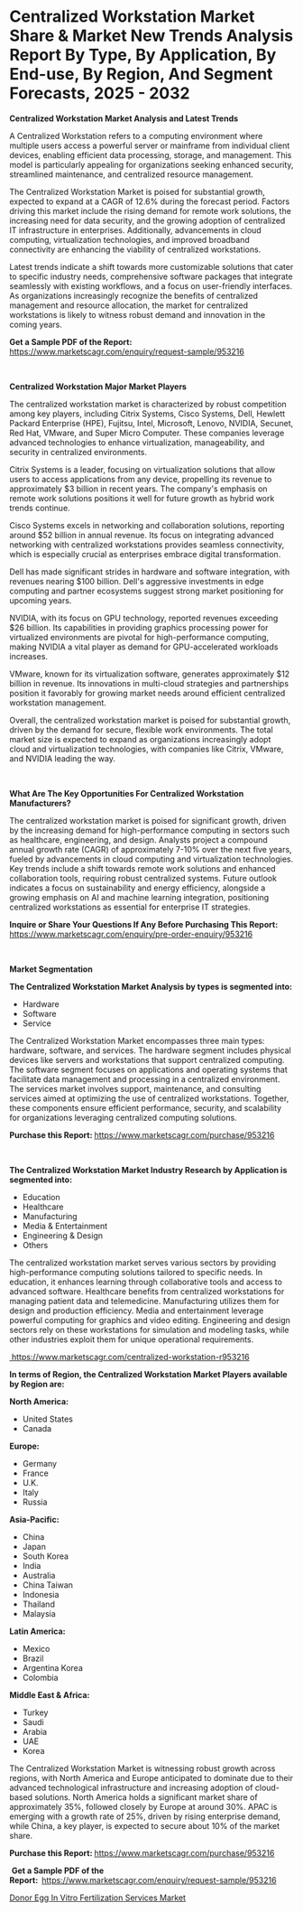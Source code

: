 <p><h1>Centralized Workstation Market Share & Market New Trends Analysis Report By Type, By Application, By End-use, By Region, And Segment Forecasts, 2025 - 2032</h1></p><p><strong>Centralized Workstation Market Analysis and Latest Trends</strong></p>
<p><p>A Centralized Workstation refers to a computing environment where multiple users access a powerful server or mainframe from individual client devices, enabling efficient data processing, storage, and management. This model is particularly appealing for organizations seeking enhanced security, streamlined maintenance, and centralized resource management. </p><p>The Centralized Workstation Market is poised for substantial growth, expected to expand at a CAGR of 12.6% during the forecast period. Factors driving this market include the rising demand for remote work solutions, the increasing need for data security, and the growing adoption of centralized IT infrastructure in enterprises. Additionally, advancements in cloud computing, virtualization technologies, and improved broadband connectivity are enhancing the viability of centralized workstations.</p><p>Latest trends indicate a shift towards more customizable solutions that cater to specific industry needs, comprehensive software packages that integrate seamlessly with existing workflows, and a focus on user-friendly interfaces. As organizations increasingly recognize the benefits of centralized management and resource allocation, the market for centralized workstations is likely to witness robust demand and innovation in the coming years.</p></p>
<p><strong>Get a Sample PDF of the Report:&nbsp;</strong> <a href="https://www.marketscagr.com/enquiry/request-sample/953216?utm_campaign=3135&utm_medium=2&utm_source=Github&utm_content=ia&utm_term=08032025&utm_id=centralized-workstation">https://www.marketscagr.com/enquiry/request-sample/953216</a></p>
<p>&nbsp;</p>
<p><strong>Centralized Workstation Major Market Players</strong></p>
<p><p>The centralized workstation market is characterized by robust competition among key players, including Citrix Systems, Cisco Systems, Dell, Hewlett Packard Enterprise (HPE), Fujitsu, Intel, Microsoft, Lenovo, NVIDIA, Secunet, Red Hat, VMware, and Super Micro Computer. These companies leverage advanced technologies to enhance virtualization, manageability, and security in centralized environments.</p><p>Citrix Systems is a leader, focusing on virtualization solutions that allow users to access applications from any device, propelling its revenue to approximately $3 billion in recent years. The company's emphasis on remote work solutions positions it well for future growth as hybrid work trends continue.</p><p>Cisco Systems excels in networking and collaboration solutions, reporting around $52 billion in annual revenue. Its focus on integrating advanced networking with centralized workstations provides seamless connectivity, which is especially crucial as enterprises embrace digital transformation.</p><p>Dell has made significant strides in hardware and software integration, with revenues nearing $100 billion. Dell's aggressive investments in edge computing and partner ecosystems suggest strong market positioning for upcoming years.</p><p>NVIDIA, with its focus on GPU technology, reported revenues exceeding $26 billion. Its capabilities in providing graphics processing power for virtualized environments are pivotal for high-performance computing, making NVIDIA a vital player as demand for GPU-accelerated workloads increases.</p><p>VMware, known for its virtualization software, generates approximately $12 billion in revenue. Its innovations in multi-cloud strategies and partnerships position it favorably for growing market needs around efficient centralized workstation management.</p><p>Overall, the centralized workstation market is poised for substantial growth, driven by the demand for secure, flexible work environments. The total market size is expected to expand as organizations increasingly adopt cloud and virtualization technologies, with companies like Citrix, VMware, and NVIDIA leading the way.</p></p>
<p>&nbsp;</p>
<p><strong>What Are The Key Opportunities For Centralized Workstation Manufacturers?</strong></p>
<p><p>The centralized workstation market is poised for significant growth, driven by the increasing demand for high-performance computing in sectors such as healthcare, engineering, and design. Analysts project a compound annual growth rate (CAGR) of approximately 7-10% over the next five years, fueled by advancements in cloud computing and virtualization technologies. Key trends include a shift towards remote work solutions and enhanced collaboration tools, requiring robust centralized systems. Future outlook indicates a focus on sustainability and energy efficiency, alongside a growing emphasis on AI and machine learning integration, positioning centralized workstations as essential for enterprise IT strategies.</p></p>
<p><strong>Inquire or Share Your Questions If Any Before Purchasing This Report:</strong> <a href="https://www.marketscagr.com/enquiry/pre-order-enquiry/953216?utm_campaign=3135&utm_medium=2&utm_source=Github&utm_content=ia&utm_term=08032025&utm_id=centralized-workstation">https://www.marketscagr.com/enquiry/pre-order-enquiry/953216</a></p>
<p>&nbsp;</p>
<p><strong>Market Segmentation</strong></p>
<p><strong>The Centralized Workstation Market Analysis by types is segmented into:</strong></p>
<p><ul><li>Hardware</li><li>Software</li><li>Service</li></ul></p>
<p><p>The Centralized Workstation Market encompasses three main types: hardware, software, and services. The hardware segment includes physical devices like servers and workstations that support centralized computing. The software segment focuses on applications and operating systems that facilitate data management and processing in a centralized environment. The services market involves support, maintenance, and consulting services aimed at optimizing the use of centralized workstations. Together, these components ensure efficient performance, security, and scalability for organizations leveraging centralized computing solutions.</p></p>
<p><strong>Purchase this Report:&nbsp;</strong><a href="https://www.marketscagr.com/purchase/953216?utm_campaign=3135&utm_medium=2&utm_source=Github&utm_content=ia&utm_term=08032025&utm_id=centralized-workstation">https://www.marketscagr.com/purchase/953216</a></p>
<p>&nbsp;</p>
<p><strong>The Centralized Workstation Market Industry Research by Application is segmented into:</strong></p>
<p><ul><li>Education</li><li>Healthcare</li><li>Manufacturing</li><li>Media & Entertainment</li><li>Engineering & Design</li><li>Others</li></ul></p>
<p><p>The centralized workstation market serves various sectors by providing high-performance computing solutions tailored to specific needs. In education, it enhances learning through collaborative tools and access to advanced software. Healthcare benefits from centralized workstations for managing patient data and telemedicine. Manufacturing utilizes them for design and production efficiency. Media and entertainment leverage powerful computing for graphics and video editing. Engineering and design sectors rely on these workstations for simulation and modeling tasks, while other industries exploit them for unique operational requirements.</p></p>
<p><a href="https://www.marketscagr.com/centralized-workstation-r953216?utm_campaign=3135&utm_medium=2&utm_source=Github&utm_content=ia&utm_term=08032025&utm_id=centralized-workstation">&nbsp;https://www.marketscagr.com/centralized-workstation-r953216</a></p>
<p><strong>In terms of Region, the Centralized Workstation Market Players available by Region are:</strong></p>
<p>
    <p> <strong> North America: </strong>
        <ul>
            <li>United States</li>
            <li>Canada</li>
        </ul>
        </p> 
    <p> <strong> Europe: </strong>
        <ul>
            <li>Germany</li>
            <li>France</li>
            <li>U.K.</li>
            <li>Italy</li>
            <li>Russia</li>
        </ul>
        </p> 
    <p> <strong> Asia-Pacific: </strong>
        <ul>
            <li>China</li>
            <li>Japan</li>
            <li>South Korea</li>
            <li>India</li>
            <li>Australia</li>
            <li>China Taiwan</li>
            <li>Indonesia</li>
            <li>Thailand</li>
            <li>Malaysia</li>
        </ul>
        </p> 
    <p> <strong> Latin America: </strong>
        <ul>
            <li>Mexico</li>
            <li>Brazil</li>
            <li>Argentina Korea</li>
            <li>Colombia</li>
        </ul>
        </p> 
    <p> <strong> Middle East & Africa: </strong>
        <ul>
            <li>Turkey</li>
            <li>Saudi</li>
            <li>Arabia</li>
            <li>UAE</li>
            <li>Korea</li>
        </ul>
    </p>
    </p>
<p><p>The Centralized Workstation Market is witnessing robust growth across regions, with North America and Europe anticipated to dominate due to their advanced technological infrastructure and increasing adoption of cloud-based solutions. North America holds a significant market share of approximately 35%, followed closely by Europe at around 30%. APAC is emerging with a growth rate of 25%, driven by rising enterprise demand, while China, a key player, is expected to secure about 10% of the market share.</p></p>
<p><strong>Purchase this Report: </strong><a href="https://www.marketscagr.com/purchase/953216?utm_campaign=3135&utm_medium=2&utm_source=Github&utm_content=ia&utm_term=08032025&utm_id=centralized-workstation">https://www.marketscagr.com/purchase/953216</a></p>
<p>&nbsp;<strong>Get a Sample PDF of the Report:&nbsp;&nbsp;</strong><a href="https://www.marketscagr.com/enquiry/request-sample/953216?utm_campaign=3135&utm_medium=2&utm_source=Github&utm_content=ia&utm_term=08032025&utm_id=centralized-workstation">https://www.marketscagr.com/enquiry/request-sample/953216</a></p>
<p><strong></strong></p>
<p><p><a href="https://github.com/awalinfucci/Market-Research-Report-List-1/blob/main/donor-egg-in-vitro-fertilization-services-market.md?utm_campaign=3135&utm_medium=2&utm_source=Github&utm_content=ia&utm_term=08032025&utm_id=centralized-workstation">Donor Egg In Vitro Fertilization Services Market</a></p></p>